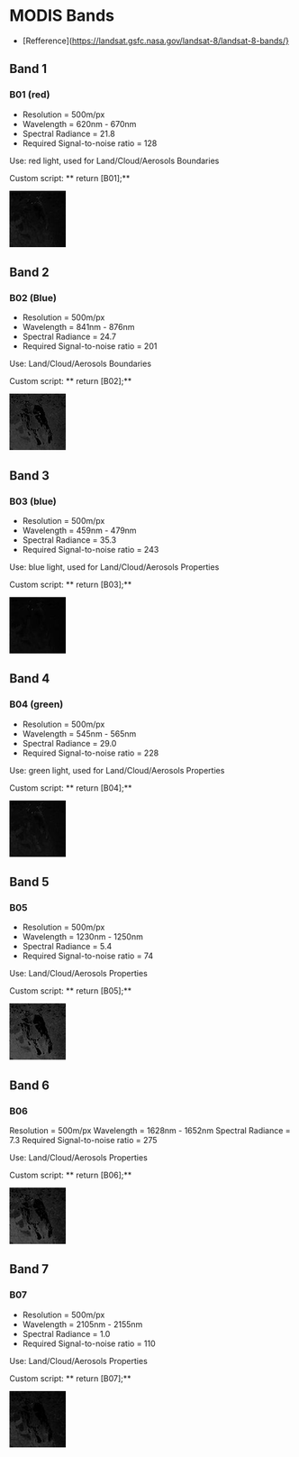 # MODIS Bands

 - [Refference](https://landsat.gsfc.nasa.gov/landsat-8/landsat-8-bands/}

## Band 1

### B01 (red)

- Resolution = 500m/px
- Wavelength = 620nm - 670nm
- Spectral Radiance = 21.8
- Required Signal-to-noise ratio = 128

Use: red light, used for Land/Cloud/Aerosols Boundaries

Custom script: ** return [B01];**

![B1](fig/fig1.jpg)

## Band 2

### B02 (Blue)

- Resolution = 500m/px
- Wavelength = 841nm - 876nm
- Spectral Radiance = 24.7
- Required Signal-to-noise ratio = 201

Use: Land/Cloud/Aerosols Boundaries

Custom script: ** return [B02];**

![B2](fig/fig2.jpg)

## Band 3

### B03 (blue)

- Resolution = 500m/px
- Wavelength = 459nm - 479nm
- Spectral Radiance = 35.3
- Required Signal-to-noise ratio = 243

Use: blue light, used for Land/Cloud/Aerosols Properties

Custom script: ** return [B03];**

![B3](fig/fig3.jpg)

## Band 4

### B04 (green)

- Resolution = 500m/px
- Wavelength = 545nm - 565nm
- Spectral Radiance = 29.0
- Required Signal-to-noise ratio = 228

Use: green light, used for Land/Cloud/Aerosols Properties

Custom script: ** return [B04];**

![B4](fig/fig4.jpg)

## Band 5

### B05

- Resolution = 500m/px
- Wavelength = 1230nm - 1250nm
- Spectral Radiance = 5.4
- Required Signal-to-noise ratio = 74

Use: Land/Cloud/Aerosols Properties

Custom script: ** return [B05];**

![B5](fig/fig5.jpg)

## Band 6

### B06

Resolution = 500m/px
Wavelength = 1628nm - 1652nm
Spectral Radiance = 7.3
Required Signal-to-noise ratio = 275

Use: Land/Cloud/Aerosols Properties

Custom script: ** return [B06];**

![B6](fig/fig6.jpg)

## Band 7

### B07

- Resolution = 500m/px
- Wavelength = 2105nm - 2155nm
- Spectral Radiance = 1.0
- Required Signal-to-noise ratio = 110

Use: Land/Cloud/Aerosols Properties

Custom script: ** return [B07];**

![B7](fig/fig7.jpg)
